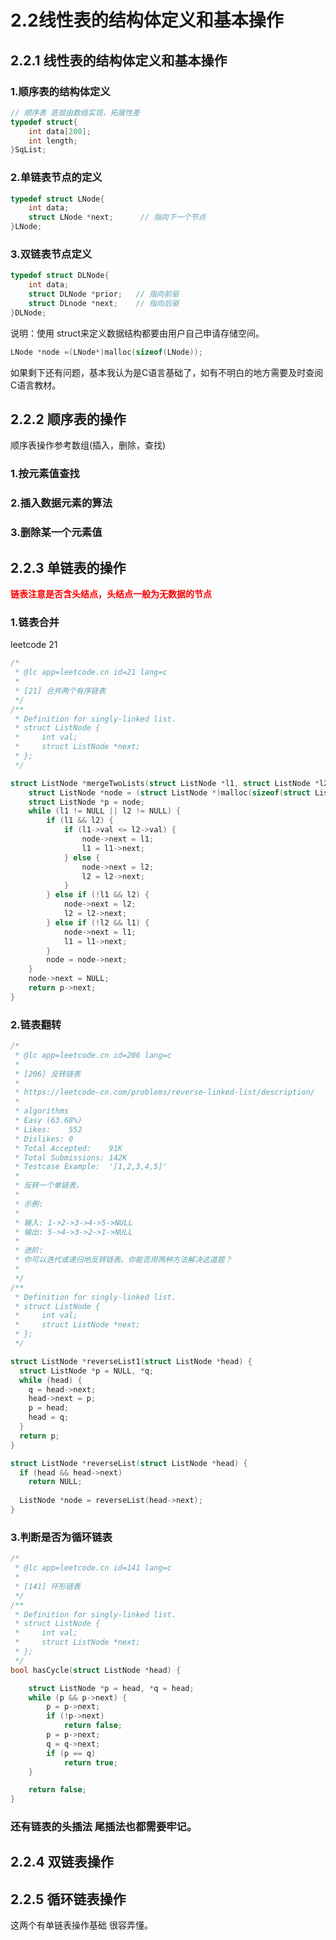 # 2.2线性表的结构体定义和基本操作

## 2.2.1 线性表的结构体定义和基本操作
### 1.顺序表的结构体定义 

```c
// 顺序表 底层由数组实现，拓展性差
typedef struct{
    int data[200];
    int length;
}SqList;
```

### 2.单链表节点的定义
``` c
typedef struct LNode{
    int data;
    struct LNode *next;      // 指向下一个节点
}LNode;
```


### 3.双链表节点定义
``` c
typedef struct DLNode{
    int data;
    struct DLNode *prior;   // 指向前驱
    struct DLnode *next;    // 指向后驱
}DLNode;
```


说明：使用 struct来定义数据结构都要由用户自己申请存储空间。
``` c
LNode *node =(LNode*)malloc(sizeof(LNode)); 
```
如果剩下还有问题，基本我认为是C语言基础了，如有不明白的地方需要及时查阅C语言教材。


## 2.2.2 顺序表的操作
顺序表操作参考数组(插入，删除，查找)
### 1.按元素值查找
### 2.插入数据元素的算法
### 3.删除某一个元素值


## 2.2.3 单链表的操作
**<font  color='red'>链表注意是否含头结点，头结点一般为无数据的节点</font>**
### 1.链表合并
leetcode 21
```c
/*
 * @lc app=leetcode.cn id=21 lang=c
 *
 * [21] 合并两个有序链表
 */
/**
 * Definition for singly-linked list.
 * struct ListNode {
 *     int val;
 *     struct ListNode *next;
 * };
 */

struct ListNode *mergeTwoLists(struct ListNode *l1, struct ListNode *l2) {
    struct ListNode *node = (struct ListNode *)malloc(sizeof(struct ListNode));
    struct ListNode *p = node;
    while (l1 != NULL || l2 != NULL) {
        if (l1 && l2) {
            if (l1->val <= l2->val) {
                node->next = l1;
                l1 = l1->next;
            } else {
                node->next = l2;
                l2 = l2->next;
            }
        } else if (!l1 && l2) {
            node->next = l2;
            l2 = l2->next;
        } else if (!l2 && l1) {
            node->next = l1;
            l1 = l1->next;
        }
        node = node->next;
    }
    node->next = NULL;
    return p->next;
}

```
### 2.链表翻转

```c
/*
 * @lc app=leetcode.cn id=206 lang=c
 *
 * [206] 反转链表
 *
 * https://leetcode-cn.com/problems/reverse-linked-list/description/
 *
 * algorithms
 * Easy (63.68%)
 * Likes:    552
 * Dislikes: 0
 * Total Accepted:    91K
 * Total Submissions: 142K
 * Testcase Example:  '[1,2,3,4,5]'
 *
 * 反转一个单链表。
 *
 * 示例:
 *
 * 输入: 1->2->3->4->5->NULL
 * 输出: 5->4->3->2->1->NULL
 *
 * 进阶:
 * 你可以迭代或递归地反转链表。你能否用两种方法解决这道题？
 *
 */
/**
 * Definition for singly-linked list.
 * struct ListNode {
 *     int val;
 *     struct ListNode *next;
 * };
 */

struct ListNode *reverseList1(struct ListNode *head) {
  struct ListNode *p = NULL, *q;
  while (head) {
    q = head->next;
    head->next = p;
    p = head;
    head = q;
  }
  return p;
}

struct ListNode *reverseList(struct ListNode *head) {
  if (head && head->next)
    return NULL;
  
  ListNode *node = reverseList(head->next);
}

```
### 3.判断是否为循环链表

```c
/*
 * @lc app=leetcode.cn id=141 lang=c
 *
 * [141] 环形链表
 */
/**
 * Definition for singly-linked list.
 * struct ListNode {
 *     int val;
 *     struct ListNode *next;
 * };
 */
bool hasCycle(struct ListNode *head) {

    struct ListNode *p = head, *q = head;
    while (p && p->next) {
        p = p->next;
        if (!p->next)
            return false;
        p = p->next;
        q = q->next;
        if (p == q)
            return true;
    }

    return false;
}

```

### 还有链表的头插法 尾插法也都需要牢记。


## 2.2.4 双链表操作
## 2.2.5 循环链表操作

这两个有单链表操作基础 很容弄懂。
